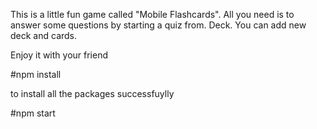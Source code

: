 This is a little fun game called "Mobile Flashcards". All you need is to answer some questions by starting a quiz from. Deck. You can add new deck and cards.

Enjoy it with your friend

#npm install

to install all the packages successfuylly

#npm start
